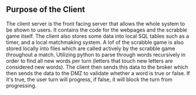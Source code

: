 ## **Purpose of the Client**  
The client server is the front facing server that allows the whole system to be shown to users. It contains the code for the webpages and the scrabble game itself.
The client also stores some data into local SQL tables such as a timer, and a local matchmaking system. 
A lof of the scrabble game is also stored locally into files which are called actively by the scrabble game throughout a match. Utilizing
python to parse through words recursively in order to find all new words per turn (letters that touch new letters are considered new words).
The client then sends this data to the broker which then sends the data to the DMZ to validate whether a word is true or false. If it's true, the user turn will progress, if false, it will block the turn from progressing.
